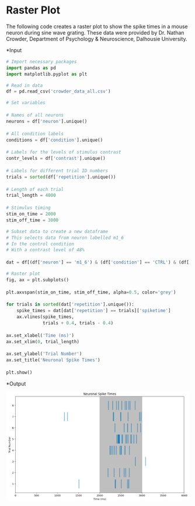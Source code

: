 # Raster Plot
The following code creates a raster plot to show the spike times in a mouse neuron during sine wave grating. These data were provided by Dr. Nathan Crowder, Department of Psychology & Neuroscience, Dalhousie University.

*Input

```python
# Import necessary packages
import pandas as pd
import matplotlib.pyplot as plt
```


```python
# Read in data
df = pd.read_csv('crowder_data_all.csv')
```


```python
# Set variables

# Names of all neurons
neurons = df['neuron'].unique()

# All condition labels
conditions = df['condition'].unique()

# Labels for the levels of stimulus contrast
contr_levels = df['contrast'].unique()

# Labels for different trial ID numbers
trials = sorted(df['repetition'].unique())

# Length of each trial
trial_length = 4000

# Stimulus timing
stim_on_time = 2000
stim_off_time = 3000
```


```python
# Subset data to create a new dataframe
# This selects data from neuron labelled m1_6
# In the control condition
# With a contrast level of 48%

dat = df[(df['neuron'] == 'm1_6') & (df['condition'] == 'CTRL') & (df['contrast'] == 48)]
```


```python
# Raster plot
fig, ax = plt.subplots()

plt.axvspan(stim_on_time, stim_off_time, alpha=0.5, color='grey')

for trials in sorted(dat['repetition'].unique()):
    spike_times = dat[dat['repetition'] == trials]['spiketime']
    ax.vlines(spike_times,
              trials + 0.4, trials - 0.4)

ax.set_xlabel('Time (ms)')
ax.set_xlim(0, trial_length)

ax.set_ylabel('Trial Number')
ax.set_title('Neuronal Spike Times')

plt.show()
```
*Output

<img src="rasterplot.png" alt="rasterplot"/>
 <br />
    


